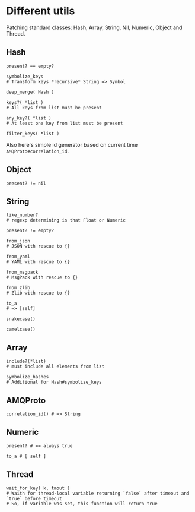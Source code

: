 # Different utils

Patching standard classes: Hash, Array, String, Nil, Numeric, Object and Thread.

## Hash

    present? == empty?

    symbolize_keys
    # Transform keys *recursive* String => Symbol

    deep_merge( Hash )

    keys?( *list )
    # All keys from list must be present

    any_key?( *list )
    # At least one key from list must be present

    filter_keys( *list )

Also here's simple id generator based on current time `AMQProto#correlation_id`.

## Object

    present? != nil

## String

    like_number?
    # regexp determining is that Float or Numeric

    present? != empty?

    from_json
    # JSON with rescue to {}

    from_yaml
    # YAML with rescue to {}

    from_msgpack
    # MsgPack with rescue to {}

    from_zlib
    # Zlib with rescue to {}

    to_a
    # => [self]

    snakecase()

    camelcase()

## Array

    include?(*list)
    # must include all elements from list

    symbolize_hashes
    # Additional for Hash#symbolize_keys

## AMQProto

    correlation_id() # => String

## Numeric

    present? # == always true

    to_a # [ self ]

## Thread

    wait_for_key( k, tmout )
    # Waith for thread-local variable returning `false` after timeout and `true` before timeout
    # So, if variable was set, this function will return true
